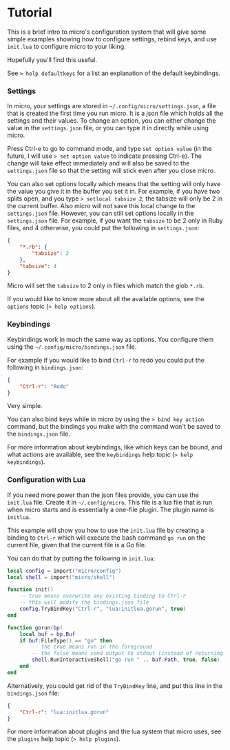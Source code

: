 # Tutorial

This is a brief intro to micro's configuration system that will give some
simple examples showing how to configure settings, rebind keys, and use
`init.lua` to configure micro to your liking.

Hopefully you'll find this useful.

See `> help defaultkeys` for a list an explanation of the default keybindings.

### Settings

In micro, your settings are stored in `~/.config/micro/settings.json`, a file
that is created the first time you run micro. It is a json file which holds all
the settings and their values. To change an option, you can either change the
value in the `settings.json` file, or you can type it in directly while using
micro.

Press Ctrl-e to go to command mode, and type `set option value` (in the
future, I will use `> set option value` to indicate pressing Ctrl-e). The change
will take effect immediately and will also be saved to the `settings.json` file
so that the setting will stick even after you close micro.

You can also set options locally which means that the setting will only have
the value you give it in the buffer you set it in. For example, if you have two
splits open, and you type `> setlocal tabsize 2`, the tabsize will only be 2 in
the current buffer. Also micro will not save this local change to the
`settings.json` file. However, you can still set options locally in the
`settings.json` file. For example, if you want the `tabsize` to be 2 only in
Ruby files, and 4 otherwise, you could put the following in `settings.json`:

```json
{
    "*.rb": {
        "tabsize": 2
    },
    "tabsize": 4
}
```

Micro will set the `tabsize` to 2 only in files which match the glob `*.rb`.

If you would like to know more about all the available options, see the
`options` topic (`> help options`).

### Keybindings

Keybindings work in much the same way as options. You configure them using the
`~/.config/micro/bindings.json` file.

For example if you would like to bind `Ctrl-r` to redo you could put the
following in `bindings.json`:

```json
{
    "Ctrl-r": "Redo"
}
```

Very simple.

You can also bind keys while in micro by using the `> bind key action` command,
but the bindings you make with the command won't be saved to the
`bindings.json` file.

For more information about keybindings, like which keys can be bound, and what
actions are available, see the `keybindings` help topic (`> help keybindings`).

### Configuration with Lua

If you need more power than the json files provide, you can use the `init.lua`
file. Create it in `~/.config/micro`. This file is a lua file that is run when
micro starts and is essentially a one-file plugin. The plugin name is
`initlua`.

This example will show you how to use the `init.lua` file by creating a binding
to `Ctrl-r` which will execute the bash command `go run` on the current file,
given that the current file is a Go file.

You can do that by putting the following in `init.lua`:

```lua
local config = import("micro/config")
local shell = import("micro/shell")

function init()
    -- true means overwrite any existing binding to Ctrl-r
    -- this will modify the bindings.json file
    config.TryBindKey("Ctrl-r", "lua:initlua.gorun", true)
end

function gorun(bp)
    local buf = bp.Buf
    if buf:FileType() == "go" then
        -- the true means run in the foreground
        -- the false means send output to stdout (instead of returning it)
        shell.RunInteractiveShell("go run " .. buf.Path, true, false)
    end
end
```

Alternatively, you could get rid of the `TryBindKey` line, and put this line in
the `bindings.json` file:

```json
{
    "Ctrl-r": "lua:initlua.gorun"
}
```

For more information about plugins and the lua system that micro uses, see the
`plugins` help topic (`> help plugins`).
